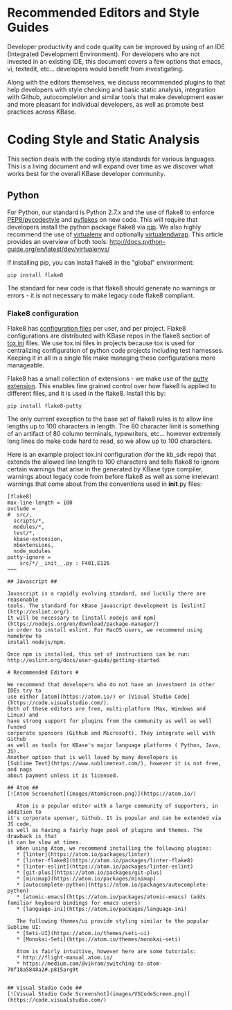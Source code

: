 # Recommended Editors and Style Guides

Developer productivity and code quality can be improved by using of an IDE
(Integrated Development Environment). For developers who are not invested in
an existing IDE, this document covers a few options that emacs, vi, textedit,
etc... developers would benefit from investigating.

Along with the editors themselves, we discuss recommended plugins to that help
developers with style checking and basic static analysis, integration with
Github, autocompletion and similar tools that make development easier and more
pleasant for individual developers, as well as promote best practices across
KBase.

# Coding Style and Static Analysis

This section deals with the coding style standards for various languages. This
is a living document and will expand over time as we discover what works best
for the overall KBase developer community.

## Python

For Python, our standard is Python 2.7.x and the use of flake8 to enforce
[PEP8/pycodestyle](https://www.python.org/dev/peps/pep-0008/) and
[pyflakes](https://pypi.python.org/pypi/pyflakes) on new code. This will require
that developers install the python package flake8 via
[pip](https://pip.readthedocs.io/en/stable/installing/). We also highly
recommend the use of [virtualenv](https://virtualenv.readthedocs.io/en/latest/)
and optionally [virtualendwrap](https://virtualenvwrapper.readthedocs.io/en/latest/).
This article provides an overview of both tools: http://docs.python-guide.org/en/latest/dev/virtualenvs/

If installing pip, you can install flake8 in the "global" environment:
~~~
pip install flake8
~~~
The standard for new code is that flake8 should generate
no warnings or errors - it is not necessary to make legacy code flake8 compliant.

### Flake8 configuration

Flake8 has [configuration files](http://flake8.pycqa.org/en/latest/user/configuration.html)
per user, and per project. Flake8 configurations are distributed with KBase
repos in the flake8 section of
[tox.ini](https://tox.readthedocs.io/en/latest/config.html) files. We use
tox.ini files in projects because tox is used for centralizing configuration of
python code projects including test harnesses. Keeping it in all in a single
file make managing these configurations more manageable.

Flake8 has a small collection of extensions - we make use of the
[putty extension](https://pypi.python.org/pypi/flake8-putty). This enables fine
grained control over how flake8 is applied to different files, and it is used
in the flake8. Install this by:
~~~
pip install flake8-putty
~~~

The only current exception to the base set of flake8 rules is to allow line lengths
up to 100 characters in length. The 80 character limit is something of an
artifact of 80 column terminals, typewriters, etc... however extremely long
lines do make code hard to read, so we allow up to 100 characters.

Here is an example project tox.ini configuration (for the kb_sdk repo) that
extends the allowed line length to 100 characters and tells flake8 to ignore
certain warnings that arise in the generated by KBase type compiler, warnings
about legacy code from before flake8 as well as some irrelevant warnings that
come about from the conventions used in
__init__.py files:
~~~~
[flake8]
max-line-length = 100
exclude =
#  src/,
  scripts/*,
  modules/*,
  test/*,
  kbase-extension,
  nbextensions,
  node_modules
putty-ignore =
    src/*/__init__.py : F401,E126
~~~

## Javascript ##

Javascript is a rapidly evolving standard, and luckily there are reasonable
tools. The standard for KBase javascript development is [eslint](http://eslint.org/).
It will be necessary to [install nodejs and npm](https://nodejs.org/en/download/package-manager/)
in order to install eslint. For MacOS users, we recommend using homebrew to
install nodejs/npm.

Once npm is installed, this set of instructions can be run: http://eslint.org/docs/user-guide/getting-started

# Recommended Editors #

We recommend that developers who do not have an investment in other IDEs try to
use either [atom](https://atom.io/) or [Visual Studio Code](https://code.visualstudio.com/).
Both of these editors are free, multi-platform (Max, Windows and Linux) and
have strong support for plugins from the community as well as well funded
corporate sponsors (Github and Microsoft). They integrate well with Github
as well as tools for KBase's major language platforms ( Python, Java, JS).
Another option that is well loved by many developers is
[Sublime Text](https://www.sublimetext.com/), however it is not free, and nags
about payment unless it is licensed.

## Atom ##
[![Atom Screenshot](images/AtomScreen.png)](https://atom.io/)

   Atom is a popular editor with a large community of supporters, in addition to
it's corporate sponsor, Github. It is popular and can be extended via JS code,
as well as having a fairly huge pool of plugins and themes. The drawback is that
it can be slow at times.
   When using Atom, we recommend installing the following plugins:
   * [linter](https://atom.io/packages/linter)
   * [linter-flake8](https://atom.io/packages/linter-flake8)
   * [linter-eslint](https://atom.io/packages/linter-eslint)
   * [git-plus](https://atom.io/packages/git-plus)
   * [minimap](https://atom.io/packages/minimap)
   * [autocomplete-python](https://atom.io/packages/autocomplete-python)
   * [atomic-emacs](https://atom.io/packages/atomic-emacs) (adds familiar keyboard bindings for emacs users)
   * [language-ini](https://atom.io/packages/language-ini)

   The following themes/ui provide styling similar to the popular Sublime UI:
   * [Seti-UI](https://atom.io/themes/seti-ui)
   * [Monokai-Seti](https://atom.io/themes/monokai-seti)

   Atom is fairly intuitive, however here are some tutorials:
   * http://flight-manual.atom.io/
   * https://medium.com/@vikram/switching-to-atom-70f18a5848a2#.p815arg9t


## Visual Studio Code ##
[![Visual Studio Code Screenshot](images/VSCodeScreen.png)](https://code.visualstudio.com/)

